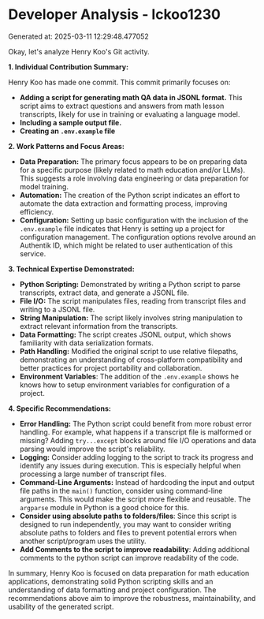 # Developer Analysis - lckoo1230
Generated at: 2025-03-11 12:29:48.477052

Okay, let's analyze Henry Koo's Git activity.

**1. Individual Contribution Summary:**

Henry Koo has made one commit. This commit primarily focuses on:

*   **Adding a script for generating math QA data in JSONL format.** This script aims to extract questions and answers from math lesson transcripts, likely for use in training or evaluating a language model.
*   **Including a sample output file.**
*   **Creating an `.env.example` file**

**2. Work Patterns and Focus Areas:**

*   **Data Preparation:** The primary focus appears to be on preparing data for a specific purpose (likely related to math education and/or LLMs). This suggests a role involving data engineering or data preparation for model training.
*   **Automation:** The creation of the Python script indicates an effort to automate the data extraction and formatting process, improving efficiency.
*   **Configuration:** Setting up basic configuration with the inclusion of the `.env.example` file indicates that Henry is setting up a project for configuration management. The configuration options revolve around an Authentik ID, which might be related to user authentication of this service.

**3. Technical Expertise Demonstrated:**

*   **Python Scripting:** Demonstrated by writing a Python script to parse transcripts, extract data, and generate a JSONL file.
*   **File I/O:** The script manipulates files, reading from transcript files and writing to a JSONL file.
*   **String Manipulation:** The script likely involves string manipulation to extract relevant information from the transcripts.
*   **Data Formatting:**  The script creates JSONL output, which shows familiarity with data serialization formats.
*   **Path Handling:** Modified the original script to use relative filepaths, demonstrating an understanding of cross-platform compatibility and better practices for project portability and collaboration.
*   **Environment Variables**: The addition of the `.env.example` shows he knows how to setup environment variables for configuration of a project.

**4. Specific Recommendations:**

*   **Error Handling:** The Python script could benefit from more robust error handling.  For example, what happens if a transcript file is malformed or missing?  Adding `try...except` blocks around file I/O operations and data parsing would improve the script's reliability.
*   **Logging:** Consider adding logging to the script to track its progress and identify any issues during execution.  This is especially helpful when processing a large number of transcript files.
*   **Command-Line Arguments:**  Instead of hardcoding the input and output file paths in the `main()` function, consider using command-line arguments.  This would make the script more flexible and reusable.  The `argparse` module in Python is a good choice for this.
*   **Consider using absolute paths to folders/files**: Since this script is designed to run independently, you may want to consider writing absolute paths to folders and files to prevent potential errors when another script/program uses the utility.
*   **Add Comments to the script to improve readability**: Adding additional comments to the python script can improve readability of the code.

In summary, Henry Koo is focused on data preparation for math education applications, demonstrating solid Python scripting skills and an understanding of data formatting and project configuration. The recommendations above aim to improve the robustness, maintainability, and usability of the generated script.
